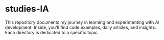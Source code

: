 # studies-IA

This repository documents my journey in learning and experimenting with AI development. Inside, you'll find code examples, daily articles, and insights. Each directory is dedicated to a specific topic
